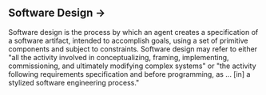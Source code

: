 ## Software Design ->

 Software design is the process by which an agent creates a specification of a software artifact, intended to accomplish goals, using a set of primitive components and subject to constraints. Software design may refer to either "all the activity involved in conceptualizing, framing, implementing, commissioning, and ultimately modifying complex systems" or "the activity following requirements specification and before programming, as ... [in] a stylized software engineering process."
